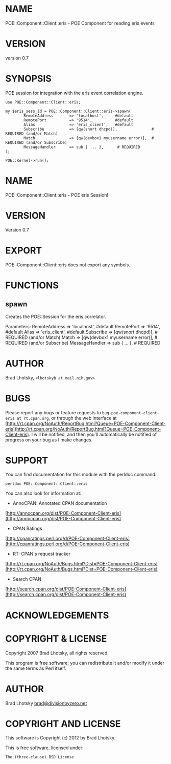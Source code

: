# NAME

POE::Component::Client::eris - POE Component for reading eris events

# VERSION

version 0.7

# SYNOPSIS

POE session for integration with the eris event correlation engine.

    use POE::Component::Client::eris;

    my $eris_sess_id = POE::Component::Client::eris->spawn(
			RemoteAddress		=> 'localhost', 	#default
			RemotePort			=> '9514',		 	#default
			Alias				=> 'eris_client',	#default
			Subscribe			=> [qw(snort dhcpd)],				# REQUIRED (and/or Match)
			Match				=> [qw(devbox1 myusername error)],	# REQUIRED (and/or Subscribe)
			MessageHandler		=> sub { ... },		 # REQUIRED
	);
    ...
	POE::Kernel->run();

# NAME

POE::Component::Client::eris - POE eris Session!

# VERSION

Version 0.7

# EXPORT

POE::Component::Client::eris does not export any symbols.

# FUNCTIONS

## spawn

Creates the POE::Session for the eris correlator.

Parameters:
	RemoteAddress		=> 'localhost', 	\#default
	RemotePort			=> '9514',		 	\#default
	Alias				=> 'eris\_client',	\#default
	Subscribe			=> \[qw(snort dhcpd)\],				\# REQUIRED (and/or Match)
	Match				=> \[qw(devbox1 myusername error)\],	\# REQUIRED (and/or Subscribe)
	MessageHandler		=> sub { ... },		 \# REQUIRED

# AUTHOR

Brad Lhotsky, `<lhotskyb at mail.nih.gov>`

# BUGS

Please report any bugs or feature requests to
`bug-poe-component-client-eris at rt.cpan.org`, or through the web interface at
[http://rt.cpan.org/NoAuth/ReportBug.html?Queue=POE-Component-Client-eris](http://rt.cpan.org/NoAuth/ReportBug.html?Queue=POE-Component-Client-eris).
I will be notified, and then you'll automatically be notified of progress on
your bug as I make changes.

# SUPPORT

You can find documentation for this module with the perldoc command.

    perldoc POE::Component::Client::eris

You can also look for information at:

- AnnoCPAN: Annotated CPAN documentation

[http://annocpan.org/dist/POE-Component-Client-eris](http://annocpan.org/dist/POE-Component-Client-eris)

- CPAN Ratings

[http://cpanratings.perl.org/d/POE-Component-Client-eris](http://cpanratings.perl.org/d/POE-Component-Client-eris)

- RT: CPAN's request tracker

[http://rt.cpan.org/NoAuth/Bugs.html?Dist=POE-Component-Client-eris](http://rt.cpan.org/NoAuth/Bugs.html?Dist=POE-Component-Client-eris)

- Search CPAN

[http://search.cpan.org/dist/POE-Component-Client-eris](http://search.cpan.org/dist/POE-Component-Client-eris)

# ACKNOWLEDGEMENTS

# COPYRIGHT & LICENSE

Copyright 2007 Brad Lhotsky, all rights reserved.

This program is free software; you can redistribute it and/or modify it
under the same terms as Perl itself.

# AUTHOR

Brad Lhotsky <brad@divisionbyzero.net>

# COPYRIGHT AND LICENSE

This software is Copyright (c) 2012 by Brad Lhotsky.

This is free software, licensed under:

    The (three-clause) BSD License
